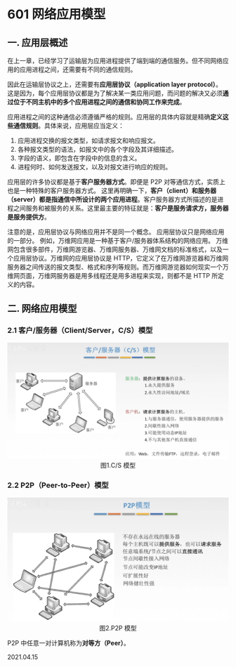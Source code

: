 # 601 网络应用模型

## 一. 应用层概述

在上一章，已经学习了运输层为应用进程提供了端到端的通信服务。但不同网络应用的应用进程之间，还需要有不同的通信规则。

因此在运输层协议之上，还需要有**应用层协议（application layer protocol）**。
这是因为，每个应用层协议都是为了解决某一类应用问题，而问题的解决又必须**通过位于不同主机中的多个应用进程之间的通信和协同工作来完成**。

应用进程之间的这种通信必须遵循严格的规则。应用层的具体内容就是精确**定义这些通信规则**。具体来说，应用层应当定义：

1. 应用进程交换的报文类型，如请求报文和响应报文。
2. 各种报文类型的语法，如报文中的各个字段及其详细描述。
3. 字段的语义，即包含在字段中的信息的含义。
4. 进程何时、如何发送报文，以及对报文进行响应的规则。

应用层的许多协议都是基于**客户服务器方式**。即便是 P2P 对等通信方式，实质上也是一种特殊的客户服务器方式。
这里再明确一下，**客户（client）**和**服务器（server）**都是指通信中所设计的两个**应用进程**。客户服务器方式所描述的是进程之间服务和被服务的关系。这里最主要的特征就是：**客户是服务请求方，服务器是服务提供方**。

注意的是，应用层协议与网络应用并不是同一个概念。
应用层协议只是网络应用的一部分。
例如，万维网应用是一种基于客户/服务器体系结构的网络应用。
万维网包含很多部件，万维网游览器、万维网服务器、万维网文档的标准格式，以及一个应用层协议。万维网的应用层协议是 HTTP，它定义了在万维网游览器和万维网服务器之间传送的报文类型、格式和序列等规则。而万维网游览器如何现实一个万维网页面，万维网服务器是用多线程还是用多进程来实现，则都不是 HTTP 所定义的内容。

## 二. 网络应用模型

### 2.1 客户/服务器（Client/Server，C/S）模型

<img src="计网601-1.png" alt="计网601-1" style="zoom:67%;" />

<center>图1.C/S 模型</center>

### 2.2 P2P（Peer-to-Peer）模型

<img src="计网601-2.png" alt="计网601-2" style="zoom:67%;" />

<center>图2.P2P 模型</center>

P2P 中任意一对计算机称为**对等方（Peer）**。

2021.04.15

